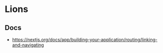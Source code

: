 # Lions

## Docs

- https://nextjs.org/docs/app/building-your-application/routing/linking-and-navigating
